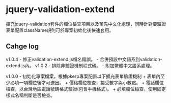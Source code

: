 # jquery-validation-extend
擴充jquery-validation套件的欄位檢查項目以及預先中文化處理，同時針對要驗證表單配置className規則可於專案初始化後快速套用。

## Cahge log
v1.0.4
    - 修正validation-extend.js檔名錯誤。
    - 合併預設中文語系到validation-extend.js內。
v1.0.2
    - 排除非驗證機制程式碼。
    - 附加繁體中文語系處理。

v1.0.0
    - 初始化專案檔案，根據pkerp專案配置以下擴充表單驗證機制
        + 表單內至少必填一項欄位後才可送出。
        + 價格欄位檢查，接受數字與小數點。
        + 電話欄位檢查，以台灣地區電話號碼格式驗證(包含手機格式)。
        + 必填欄位檢查，使用固定樣式名稱判斷是否檢查。
